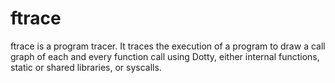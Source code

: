 # ftrace

ftrace is a program tracer. It traces the execution of a program to draw a call graph of each and every function call using Dotty, either internal functions, static or shared libraries, or syscalls.

